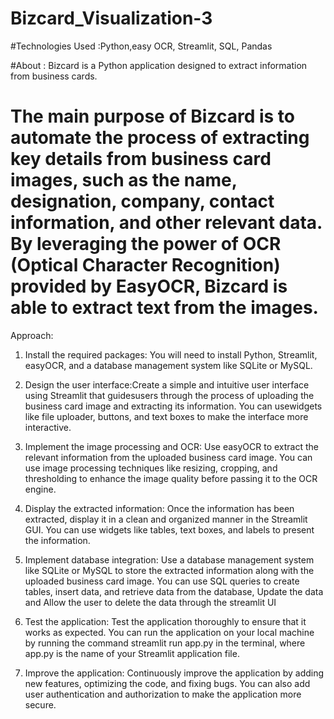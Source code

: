 # Bizcard_Visualization-3

#Technologies Used :Python,easy OCR, Streamlit, SQL, Pandas

#About : Bizcard is a Python application designed to extract information from business cards.
  
# The main purpose of Bizcard is to automate the process of extracting key details from business card images, such as the name, designation, company, contact information, and other relevant data. By leveraging the power of OCR (Optical Character Recognition) provided by EasyOCR, Bizcard is able to extract text from the images.

  Approach:
 1. Install the required packages: You will need to install Python, Streamlit,
 easyOCR, and a database management system like SQLite or MySQL.

 2. Design the user interface:Create a simple and intuitive user interface using
 Streamlit that guidesusers through the process of uploading the business
 card image and extracting its information. You can usewidgets like file
 uploader, buttons, and text boxes to make the interface more interactive.

3. Implement the image processing and OCR: Use easyOCR to extract the
 relevant information from the uploaded business card image. You can use
 image processing techniques like resizing, cropping, and thresholding to
 enhance the image quality before passing it to the OCR engine.

 4. Display the extracted information: Once the information has been extracted,
 display it in a clean and organized manner in the Streamlit GUI. You can use
 widgets like tables, text boxes, and labels to present the information.

 5. Implement database integration: Use a database management system like
 SQLite or MySQL to store the extracted information along with the uploaded
 business card image. You can use SQL queries to create tables, insert data,
 and retrieve data from the database, Update the data and Allow the user to
 delete the data through the streamlit UI

 6. Test the application: Test the application thoroughly to ensure that it works as
 expected. You can run the application on your local machine by running the
 command streamlit run app.py in the terminal, where app.py is the name of
 your Streamlit application file.

 7. Improve the application: Continuously improve the application by adding new
 features, optimizing the code, and fixing bugs. You can also add user
 authentication and authorization to make the application more secure.
